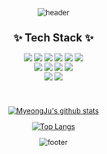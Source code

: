 <div align="center">

  ![header](https://capsule-render.vercel.app/api?type=waving&color=gradient&customColorList=14&height=300&section=header&text=👋%20I'm%20MyeongJu%20&fontAlignY=40&fontSize=70)
  
  ## ✨ Tech Stack ✨
  

  <img src="https://img.shields.io/badge/Java-007396?style=flat-square&logo=Java&logoColor=white"/>
  <img src="https://img.shields.io/badge/Python-3776AB?style=flat-square&logo=Python&logoColor=white"/>
  <img src="https://img.shields.io/badge/SpringBoot-6DB33F?style=flat-square&logo=SpringBoot&logoColor=white"/>
  <img src="https://img.shields.io/badge/MySQL-4479A1?style=flat-square&logo=MySQL&logoColor=white"/>
  <img src="https://img.shields.io/badge/Jenkins-D24939?style=flat-square&logo=Jenkins&logoColor=white"/>
  <img src="https://img.shields.io/badge/Docker-2496ED?style=flat-square&logo=Docker&logoColor=white"/>
  <br>
  <img src="https://img.shields.io/badge/HTML-E34F26?style=flat-square&logo=HTML5&logoColor=white"/>
  <img src="https://img.shields.io/badge/CSS3-F68212?style=flat-square&logo=CSS3&logoColor=white"/>
  <img src="https://img.shields.io/badge/Javascript-F7DF1E?style=flat-square&logo=javascript&logoColor=white"/>
  <img src="https://img.shields.io/badge/Vue.js-4FC08D?style=flat-square&logo=Vue.js&logoColor=white"/>
  <br>
  <img src="https://img.shields.io/badge/Notion-000000?style=flat-square&logo=Notion&logoColor=white"/>
  <img src="https://img.shields.io/badge/Github-181717?style=flat-square&logo=Github&logoColor=white"/>
  <br>
  <br>
  <br>
  
  [![MyeongJu's github stats](https://github-readme-stats.vercel.app/api?username=mmmmjjj&count_private=true&custom_title=Myeongju's&nbsp;github&nbsp;🌱&bg_color=dcd8e8&title_color=fff&text_color=fff)](https://github.com/anuraghazra/github-readme-stats)

  [![Top Langs](https://github-readme-stats.vercel.app/api/top-langs/?username=mmmmjjj&layout=compact&custom_title=My&nbsp;Language&nbsp;⌨️&bg_color=dcd8e8&title_color=fff&text_color=fff)](https://github.com/anuraghazra/github-readme-stats)


  ![footer](https://capsule-render.vercel.app/api?section=footer&type=waving&color=e2e4e3&height=130)

</div>
